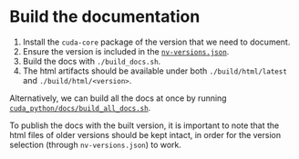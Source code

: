 # Build the documentation

1. Install the `cuda-core` package of the version that we need to document.
2. Ensure the version is included in the [`nv-versions.json`](./nv-versions.json).
3. Build the docs with `./build_docs.sh`.
4. The html artifacts should be available under both `./build/html/latest` and `./build/html/<version>`.

Alternatively, we can build all the docs at once by running [`cuda_python/docs/build_all_docs.sh`](../../cuda_python/docs/build_all_docs.sh).

To publish the docs with the built version, it is important to note that the html files of older versions
should be kept intact, in order for the version selection (through `nv-versions.json`) to work.
